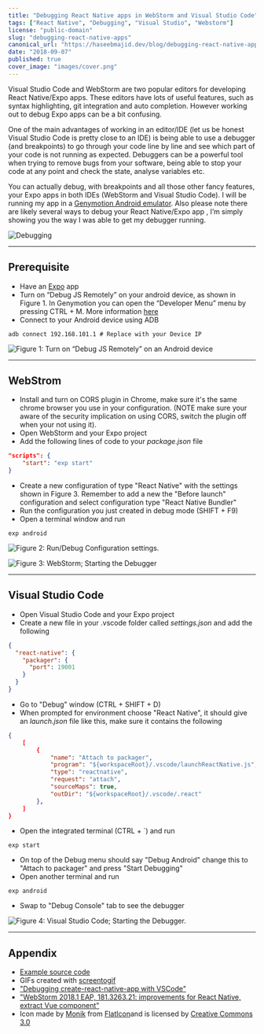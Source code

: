 ```yaml
---
title: "Debugging React Native apps in WebStorm and Visual Studio Code"
tags: ["React Native", "Debugging", "Visual Studio", "Webstorm"]
license: "public-domain"
slug: "debugging-react-native-apps"
canonical_url: "https://haseebmajid.dev/blog/debugging-react-native-apps"
date: "2018-09-07"
published: true
cover_image: "images/cover.png"
---
```


Visual Studio Code and WebStorm are two popular editors for developing React Native/Expo apps. These editors have lots
of useful features, such as syntax highlighting, git integration and auto completion. However working out to debug
Expo apps can be a bit confusing.

One of the main advantages of working in an editor/IDE (let us be honest Visual Studio Code is pretty close to an IDE)
is being able to use a debugger (and breakpoints) to go through your code line by line and see which part of your code
is not running as expected. Debuggers can be a powerful tool when trying to remove bugs from your software, being able
to stop your code at any point and check the state, analyse variables etc.

You can actually debug, with breakpoints and all those other fancy features, your Expo apps in both IDEs
(WebStorm and Visual Studio Code). I will be running my app in a [Genymotion Android emulator](https://genymotion.com/).
Also please note there are likely several ways to debug your React Native/Expo app , I’m simply showing you the way
I was able to get my debugger running.

![Debugging](https://media.giphy.com/media/ThOHTmBZlHOQ8/giphy.gif)

---

## Prerequisite

- Have an [Expo](https://expo.io/learn) app
- Turn on “Debug JS Remotely” on your android device, as shown in Figure 1. In Genymotion you can open the “Developer Menu” menu by pressing CTRL + M. More information [here](http://facebook.github.io/react-native/docs/debugging)
- Connect to your Android device using ADB

`adb connect 192.168.101.1 # Replace with your Device IP`

![Figure 1: Turn on “Debug JS Remotely” on an Android device](images/android-emulator.png)

---

## WebStrom

- Install and turn on CORS plugin in Chrome, make sure it's the same chrome browser you use in your configuration. (NOTE make sure your aware of the security implication on using CORS, switch the plugin off when your not using it).
- Open WebStorm and your Expo project
- Add the following lines of code to your _package.json_ file

```json
"scripts": {
    "start": "exp start"
}
```

- Create a new configuration of type "React Native" with the settings shown in Figure 3. Remember to add a new the "Before launch" configuration and select configuration type "React Native Bundler"
- Run the configuration you just created in debug mode (SHIFT + F9)
- Open a terminal window and run

`exp android`

![Figure 2: Run/Debug Configuration settings.](images/webstorm-configuration.png)

![Figure 3: WebStorm; Starting the Debugger](images/webstorm.gif)

---

## Visual Studio Code

- Open Visual Studio Code and your Expo project
- Create a new file in your .vscode folder called _settings.json_ and add the following

```json
{
  "react-native": {
    "packager": {
      "port": 19001
    }
  }
}
```

- Go to "Debug" window (CTRL + SHIFT + D)
- When prompted for environment choose "React Native", it should give an _launch.json_ file like this, make sure it contains the following

```json
{
    [
        {
            "name": "Attach to packager",
            "program": "${workspaceRoot}/.vscode/launchReactNative.js",
            "type": "reactnative",
            "request": "attach",
            "sourceMaps": true,
            "outDir": "${workspaceRoot}/.vscode/.react"
        },
    ]
}
```

- Open the integrated terminal (CTRL + `) and run

`exp start`

- On top of the Debug menu should say "Debug Android" change this to "Attach to packager" and press "Start Debugging"
- Open another terminal and run

`exp android`

- Swap to "Debug Console" tab to see the debugger

![Figure 4: Visual Studio Code; Starting the Debugger.](images/visual-studio-code.gif)

---

## Appendix

- [Example source code](https://github.com/hmajid2301/medium/tree/master/Debugging%20Expo%20apps%20in%20WebStorm%20and%20Visual%20Studio%20Code)
- GIFs created with [screentogif](https://www.screentogif.com/)
- ["Debugging create-react-native-app with VSCode"](https://medium.com/r/?url=https%3A%2F%2Fwww.youtube.com%2Fwatch%3Fv%3D0_MnXPD55-E)
- ["WebStorm 2018.1 EAP, 181.3263.21: improvements for React Native, extract Vue component"](https://blog.jetbrains.com/webstorm/2018/02/webstorm-2018-1-eap-181-3263/)
- Icon made by [Monik](https://www.flaticon.com/authors/monkik) from [FlatIcon](https://www.flaticon.com/)and is licensed by [Creative Commons 3.0](http://creativecommons.org/licenses/by/3.0/)

